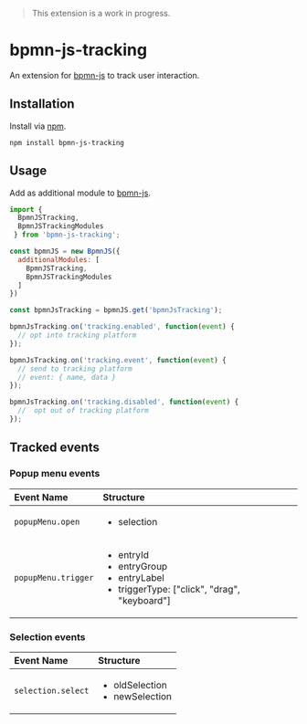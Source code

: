 > This extension is a work in progress.

# bpmn-js-tracking

An extension for [bpmn-js](https://github.com/bpmn-io/bpmn-js) to track user interaction.


## Installation

Install via [npm](http://npmjs.com/).

```
npm install bpmn-js-tracking
```


## Usage

Add as additional module to [bpmn-js](https://github.com/bpmn-io/bpmn-js).

```javascript
import {
  BpmnJSTracking,
  BpmnJSTrackingModules
 } from 'bpmn-js-tracking';

const bpmnJS = new BpmnJS({
  additionalModules: [
    BpmnJSTracking,
    BpmnJSTrackingModules
  ]
})

const bpmnJsTracking = bpmnJS.get('bpmnJsTracking');

bpmnJsTracking.on('tracking.enabled', function(event) {
  // opt into tracking platform
});

bpmnJsTracking.on('tracking.event', function(event) {
  // send to tracking platform
  // event: { name, data }
});

bpmnJsTracking.on('tracking.disabled', function(event) {
  //  opt out of tracking platform
});
```

## Tracked events

### Popup menu events

| Event Name | Structure |
| :--- | :--- |
| `popupMenu.open`| <ul><li>selection</li></ul>|
| `popupMenu.trigger`| <ul><li>entryId</li><li>entryGroup</li><li>entryLabel</li><li>triggerType: ["click", "drag", "keyboard"]</li></ul>|

### Selection events

| Event Name | Structure |
| :--- | :--- |
| `selection.select`| <ul><li>oldSelection</li><li>newSelection</li></ul>|